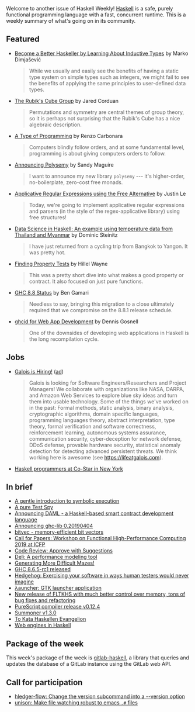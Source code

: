 Welcome to another issue of Haskell Weekly!
[Haskell](https://www.haskell.org) is a safe, purely functional programming language with a fast, concurrent runtime.
This is a weekly summary of what's going on in its community.

## Featured

-   [Become a Better Haskeller by Learning About Inductive Types](https://dimjasevic.net/marko/2019/04/08/become-a-better-haskeller-by-learning-about-inductive-types/) by Marko Dimjašević

    > While we usually and easily see the benefits of having a static type system on simple types such as integers, we might fail to see the benefits of applying the same principles to user-defined data types.

-   [The Rubik's Cube Group](https://jaredcorduan.github.io/posts/2019-04-10--rubik-group.html) by Jared Corduan

    > Permutations and symmetry are central themes of group theory, so it is perhaps not surprising that the Rubik's Cube has a nice algebraic description.

-   [A Type of Programming](https://atypeofprogramming.com) by Renzo Carbonara

    > Computers blindly follow orders, and at some fundamental level, programming is about giving computers orders to follow.

-   [Announcing Polysemy](https://reasonablypolymorphic.com/blog/polysemy/) by Sandy Maguire

    > I want to announce my new library `polysemy` --- it's higher-order, no-boilerplate, zero-cost free monads.

-   [Applicative Regular Expressions using the Free Alternative](https://blog.jle.im/entry/free-alternative-regexp.html) by Justin Le

    > Today, we're going to implement applicative regular expressions and parsers (in the style of the regex-applicative library) using free structures!

-   [Data Science in Haskell: An example using temperature data from Thailand and Myanmar](http://idontgetoutmuch.org/singleday.htm) by Dominic Steinitz

    > I have just returned from a cycling trip from Bangkok to Yangon. It was pretty hot.

-   [Finding Property Tests](https://www.hillelwayne.com/post/contract-examples/) by Hillel Wayne

    > This was a pretty short dive into what makes a good property or contract. It also focused on just pure functions.

-   [GHC 8.8 Status](https://www.haskell.org/ghc/blog/20190405-ghc-8.8-status.html) by Ben Gamari

    > Needless to say, bringing this migration to a close ultimately required that we compromise on the 8.8.1 release schedule.

-   [ghcid for Web App Development](https://functor.tokyo/blog/2019-04-07-ghcid-for-web-app-dev) by Dennis Gosnell

    > One of the downsides of developing web applications in Haskell is the long recompilation cycle.

## Jobs

-   [Galois is Hiring!](https://workforcenow.adp.com/jobs/apply/posting.html?client=galois&ccId=19000101_000001&type=MP&lang=en_US) ([ad](https://haskellweekly.news/advertising.html))

    > Galois is looking for Software Engineers/Researchers and Project Managers! We collaborate with organizations like NASA, DARPA, and Amazon Web Services to explore blue sky ideas and turn them into usable technology. Some of the things we've worked on in the past: Formal methods, static analysis, binary analysis, cryptographic algorithms, domain specific languages, programming languages theory, abstract interpretation, type theory, formal verification and software correctness, reinforcement learning, autonomous systems assurance, communication security, cyber-deception for network defense, DDoS defense, provable hardware security, statistical anomaly detection for detecting advanced persistent threats. We think working here is awesome (see <https://lifeatgalois.com>).

-   [Haskell programmers at Co-Star in New York](https://np.reddit.com/r/haskell/comments/bayb8m/job_costar_is_hiring_haskell_programmers_in_ny/)

## In brief

-   [A gentle introduction to symbolic execution](https://blog.monic.co/a-gentle-introduction-to-symbolic-execution/)
-   [A pure Test Spy](https://blog.ploeh.dk/2019/04/08/a-pure-test-spy/)
-   [Announcing DAML - a Haskell-based smart contract development language](https://np.reddit.com/r/haskell/comments/b9cja6/announcing_daml_a_haskellbased_smart_contract/)
-   [Announcing ghc-lib 0.20190404](https://blog.shaynefletcher.org/2019/04/announcing-ghc-lib-020190404.html)
-   [bitvec - memory-efficient bit vectors](https://np.reddit.com/r/haskell/comments/ba3n6k/bitvec_memoryefficient_bit_vectors/)
-   [Call for Papers: Workshop on Functional High-Performance Computing 2019 at ICFP](https://icfp19.sigplan.org/home/FHPNC-2019#Call-for-Papers)
-   [Code Review: Approve with Suggestions](https://neilmitchell.blogspot.com/2019/04/code-review-approve-with-suggestions.html)
-   [Deli: A performance modeling tool](https://github.com/github/deli/tree/ceec4de9044563aa22ee56668aee89ad247e032e#readme)
-   [Generating More Difficult Mazes!](https://mmhaskell.com/blog/2019/4/8/generating-more-difficult-mazes)
-   [GHC 8.6.5-rc1 released](https://www.haskell.org/ghc/blog/201904080-ghc-8.6.5-rc1-released.html)
-   [Hedgehog: Exercising your software in ways human testers would never imagine](https://hedgehog.qa)
-   [λauncher: GTK launcher application](https://github.com/balsoft/lambda-launcher/tree/e90caff741a1eba3ee595a06b73406ce94a0097b#readme)
-   [New release of FLTKHS with much better control over memory, tons of bug fixes and refactoring](https://np.reddit.com/r/haskell/comments/ba4dw0/ann_new_release_of_fltkhs_with_much_better/)
-   [PureScript compiler release v0.12.4](https://discourse.purescript.org/t/purescript-compiler-release-v0-12-4/722)
-   [Summoner v1.3.0](https://github.com/kowainik/summoner/blob/de3b4cbfd85abd77ff86d0746ac81d3b6773651a/summoner-cli/CHANGELOG.md#130--apr-9-2019)
-   [To Kata Haskellen Evangelion](https://cosmius.bitbucket.io/tkhe/)
-   [Web engines in Haskell](https://chrisdone.com/posts/web-engines/)

## Package of the week

This week's package of the week is [gitlab-haskell](https://hackage.haskell.org/package/gitlab-haskell-0.1.0.0), a library that queries and updates the database of a GitLab instance using the GitLab web API.

## Call for participation

-   [hledger-flow: Change the version subcommand into a --version option](https://github.com/apauley/hledger-flow/issues/15)
-   [unison: Make file watching robust to emacs `.#` files](https://github.com/unisonweb/unison/issues/457)

